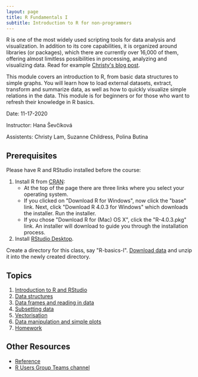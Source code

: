 ```yaml
---
layout: page
title: R Fundamentals I
subtitle: Introduction to R for non-programmers
---
```


R is one of the most widely used scripting tools for data analysis and visualization. In addition to its core capabilities, it is organized around libraries (or packages), which there are currently over 16,000 of them, offering almost limitless possibilities in processing, analyzing and visualizing data. Read for example [Christy's blog post](http://psrc.github.io/2020/Why-I-like-R).  

This module covers an introduction to R, from basic data structures to simple graphs. You will learn how to load external datasets, extract, transform and summarize data, as well as how to quickly visualize simple relations in the data. This module is for beginners or for those who want to refresh their knowledge in R basics.

Date: 11-17-2020

Instructor: Hana Ševčíková

Assistents: Christy Lam, Suzanne Childress, Polina Butina


## Prerequisites

Please have R and RStudio installed before the course:

1. Install R from [CRAN](https://cran.r-project.org/):
    * At the top of the page there are three links where you select your operating system.
    * If you clicked on "Download R for Windows", now click the "base" link.  Next, click "Download R 4.0.3 for Windows" which downloads the installer. Run the installer. 
    * If you chose "Download R for (Mac) OS X", click the "R-4.0.3.pkg" link. An installer will download to guide you through the installation process.
2. Install [RStudio Desktop](https://rstudio.com/products/rstudio/download).

Create a directory for this class, say "R-basics-I". [Download data](http://aws-linux/rworkshop2020/r-basicsI-data.zip) and unzip it into the newly created directory.

## Topics

1.  [Introduction to R and RStudio](01-rstudio-intro.html)
2.  [Data structures](02-data-structures-part1.html)
3.  [Data frames and reading in data](03-data-structures-part2.html)
4.  [Subsetting data](04-data-subsetting.html)
5.  [Vectorisation](05-vectorisation.html)
6.  [Data manipulation and simple plots](06-data-manip.html)
7.  [Homework](07-home_work.html)


## Other Resources

*   [Reference](reference.html)
*   [R Users Group Teams channel](https://teams.microsoft.com/l/team/19%3acc0d301f0686423f88a595c8ebd899b2%40thread.tacv2/conversations?groupId=8074c01e-f54d-4ac9-83c3-2151fe9ff857&tenantId=592e9ca1-4644-417e-b22f-1cb35d574dad)

